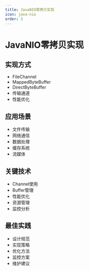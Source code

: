 ```yaml
---
title: JavaNIO零拷贝实现
icon: java-nio
order: 3
---
```


# JavaNIO零拷贝实现

## 实现方式
- FileChannel
- MappedByteBuffer
- DirectByteBuffer
- 传输通道
- 性能优化

## 应用场景
- 文件传输
- 网络通信
- 数据处理
- 缓存系统
- 流媒体

## 关键技术
- Channel使用
- Buffer管理
- 性能优化
- 资源管理
- 监控分析

## 最佳实践
- 设计规范
- 实现策略
- 优化方法
- 监控方案
- 维护建议
